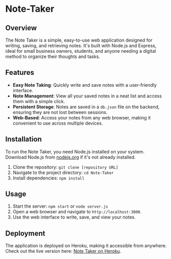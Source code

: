 # Note-Taker

## Overview

The Note Taker is a simple, easy-to-use web application designed for writing, saving, and retrieving notes. It's built with Node.js and Express, ideal for small business owners, students, and anyone needing a digital method to organize their thoughts and tasks.

## Features

- **Easy Note Taking**: Quickly write and save notes with a user-friendly interface.
- **Note Management**: View all your saved notes in a neat list and access them with a simple click.
- **Persistent Storage**: Notes are saved in a `db.json` file on the backend, ensuring they are not lost between sessions.
- **Web-Based**: Access your notes from any web browser, making it convenient to use across multiple devices.

## Installation

To run the Note Taker, you need Node.js installed on your system. Download Node.js from [nodejs.org](https://nodejs.org/) if it's not already installed.

1. Clone the repository: `git clone [repository URL]`
2. Navigate to the project directory: `cd Note-Taker`
3. Install dependencies: `npm install`

## Usage

1. Start the server: `npm start` or `node server.js`
2. Open a web browser and navigate to `http://localhost:3000`.
3. Use the web interface to write, save, and view your notes.

## Deployment

The application is deployed on Heroku, making it accessible from anywhere. Check out the live version here: [Note Taker on Heroku](https://murmuring-fortress-56592-31a3cba14dc9.herokuapp.com/).




